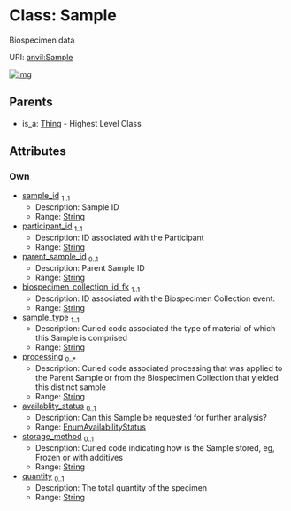 
# Class: Sample

Biospecimen data

URI: [anvil:Sample](https://anvilproject.org/acr-harmonized-data-model/Sample)


[![img](https://yuml.me/diagram/nofunky;dir:TB/class/[Thing],[Thing]^-[Sample&#124;sample_id:string;participant_id:string;parent_sample_id:string%20%3F;biospecimen_collection_id_fk:string;sample_type:string;processing:string%20*;availablity_status:EnumAvailabilityStatus%20%3F;storage_method:string%20%3F;quantity:string%20%3F])](https://yuml.me/diagram/nofunky;dir:TB/class/[Thing],[Thing]^-[Sample&#124;sample_id:string;participant_id:string;parent_sample_id:string%20%3F;biospecimen_collection_id_fk:string;sample_type:string;processing:string%20*;availablity_status:EnumAvailabilityStatus%20%3F;storage_method:string%20%3F;quantity:string%20%3F])

## Parents

 *  is_a: [Thing](Thing.md) - Highest Level Class

## Attributes


### Own

 * [sample_id](sample_id.md)  <sub>1..1</sub>
     * Description: Sample ID
     * Range: [String](types/String.md)
 * [participant_id](participant_id.md)  <sub>1..1</sub>
     * Description: ID associated with the Participant
     * Range: [String](types/String.md)
 * [parent_sample_id](parent_sample_id.md)  <sub>0..1</sub>
     * Description: Parent Sample ID
     * Range: [String](types/String.md)
 * [biospecimen_collection_id_fk](biospecimen_collection_id_fk.md)  <sub>1..1</sub>
     * Description: ID associated with the Biospecimen Collection event.
     * Range: [String](types/String.md)
 * [sample_type](sample_type.md)  <sub>1..1</sub>
     * Description: Curied code associated the type of material of which this Sample is comprised
     * Range: [String](types/String.md)
 * [processing](processing.md)  <sub>0..\*</sub>
     * Description: Curied code associated processing that was applied to the Parent Sample or from the Biospecimen Collection that yielded this distinct sample
     * Range: [String](types/String.md)
 * [availablity_status](availablity_status.md)  <sub>0..1</sub>
     * Description: Can this Sample be requested for further analysis?
     * Range: [EnumAvailabilityStatus](EnumAvailabilityStatus.md)
 * [storage_method](storage_method.md)  <sub>0..1</sub>
     * Description: Curied code indicating how is the Sample stored, eg, Frozen or with additives
     * Range: [String](types/String.md)
 * [quantity](quantity.md)  <sub>0..1</sub>
     * Description: The total quantity of the specimen
     * Range: [String](types/String.md)
